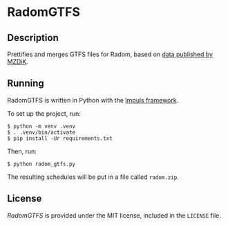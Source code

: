RadomGTFS
=========

Description
-----------

Prettifies and merges GTFS files for Radom, based on [data published by MZDiK](https://mzdik.pl/index.php?id=145).


Running
-------

RadomGTFS is written in Python with the [Impuls framework](https://github.com/MKuranowski/Impuls).

To set up the project, run:

```terminal
$ python -m venv .venv
$ . .venv/bin/activate
$ pip install -Ur requirements.txt
```

Then, run:

```terminal
$ python radom_gtfs.py
```

The resulting schedules will be put in a file called `radom.zip`.

License
-------

_RadomGTFS_ is provided under the MIT license, included in the `LICENSE` file.
